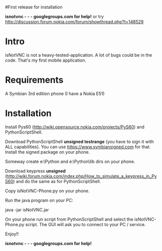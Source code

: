 #First release for installation

**isnotvnc - - - googlegroups.com for help!**
or try
http://discussion.forum.nokia.com/forum/showthread.php?t=148529

# Intro #
isNotVNC is not a heavy-tested-application. A lot of bugs could be in the code. That's my first mobile application.


# Requirements #
A Symbian 3rd edition phone (I have a Nokia E51)


# Installation #

Install Pys60 (http://wiki.opensource.nokia.com/projects/PyS60) and PythonScriptShell.

Download PythonScriptShell **unsigned testrange** (you have to sign it with ALL capabilities).
You can use https://www.symbiansigned.com for that.
Install the signed package on your phone.

Someway create e:\Python and e:\Python\lib dirs on your phone.

Download keypress **unsigned** (http://wiki.forum.nokia.com/index.php/How_to_simulate_a_keypress_in_PyS60) and do the same as for PythonScriptShell.

Copy isNotVNC-Phone.py on your phone.

Run the java program on your PC:

java -jar isNotVNC.jar

On your phone run script from PythonScriptShell and select the isNotVNC-Phone.py script. The GUI will ask you to connect to your PC / service.

Enjoy!!

**isnotvnc - - - googlegroups.com for help!**